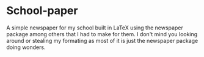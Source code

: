 # School-paper
A simple newspaper for my school built in LaTeX using the newspaper package among others that I had to make for them. I don't mind you looking around or stealing my formating as most of it is just the newspaper package doing wonders.
